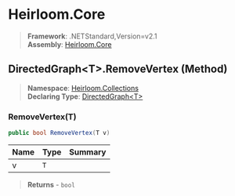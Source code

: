 # Heirloom.Core

> **Framework**: .NETStandard,Version=v2.1  
> **Assembly**: [Heirloom.Core][0]

## DirectedGraph\<T>.RemoveVertex (Method)

> **Namespace**: [Heirloom.Collections][0]  
> **Declaring Type**: [DirectedGraph\<T>][1]

### RemoveVertex(T)

```cs
public bool RemoveVertex(T v)
```

| Name | Type | Summary |
|------|------|---------|
| v    | `T`  |         |

> **Returns** - `bool`

[0]: ../../../Heirloom.Core.md
[1]: ../DirectedGraph[T].md
